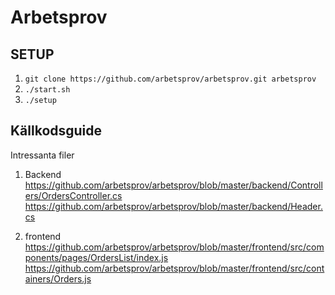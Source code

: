 # Arbetsprov

## SETUP

1.  `git clone https://github.com/arbetsprov/arbetsprov.git arbetsprov` 
2.  `./start.sh`
4.  `./setup`
 
## Källkodsguide

Intressanta filer


1. Backend
    https://github.com/arbetsprov/arbetsprov/blob/master/backend/Controllers/OrdersController.cs
    https://github.com/arbetsprov/arbetsprov/blob/master/backend/Header.cs

2. frontend
    https://github.com/arbetsprov/arbetsprov/blob/master/frontend/src/components/pages/OrdersList/index.js
    https://github.com/arbetsprov/arbetsprov/blob/master/frontend/src/containers/Orders.js

